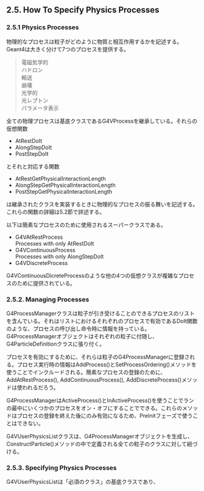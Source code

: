 ## 2.5. How To Specify Physics Processes
### 2.5.1 Physics Processes
物理的なプロセスは粒子がどのように物質と相互作用するかを記述する。Geant4は大きく分けて7つのプロセスを提供する。
 > 電磁気学的  
 > ハドロン  
 > 輸送  
 > 崩壊  
 > 光学的  
 > 光レプトン  
 > パラメータ表示  

 全ての物理プロセスは基底クラスであるG4VProcessを継承している。それらの仮想関数
 -   AtRestDoIt
 -   AlongStepDoIt
 -   PostStepDoIt

とそれと対応する関数
 -   AtRestGetPhysicalInteractionLength
 -   AlongStepGetPhysicalInteractionLength
 -   PostStepGetPhysicalInteractionLength

は継承されたクラスを実装するときに物理的なプロセスの振る舞いを記述する。これらの関数の詳細は5.2節で詳述する。

以下は簡素なプロセスのために使用されるスーパークラスである。
 -   G4VAtRestProcess  
  Processes with only AtRestDoIt  
 -   G4VContinuousProcess  
  Processes with only AlongStepDoIt  
 -   G4VDiscreteProcess  

G4VContinuousDicreteProcessのような他の4つの仮想クラスが複雑なプロセスのために提供されている。

### 2.5.2. Managing Processes
G4ProcessManagerクラスは粒子が引き受けることのできるプロセスのリストを含んでいる。それはリストにおけるそれぞれのプロセスで有効であるDoIt関数のような、プロセスの呼び出し命令時に情報を持っている。G4ProcessManagerオブジェクトはそれぞれの粒子に付随し、G4ParticleDefinitionクラスに張り付く。

プロセスを有効にするために、それらは粒子のG4ProcessManagerに登録される。プロセス実行時の情報はAddProcess()とSetProcessOrdering()メソッドを使うことでインクルードされる。簡素なプロセスの登録のために、AddAtRestProcess(), AddContinuousProcess(), AddDiscreteProcess()メソッドは使われるだろう。

G4ProcessManagerはActiveProcess()とInActiveProcess()を使うことでランの最中にいくつかのプロセスをオン・オフにすることでできる。これらのメソッドはプロセスの登録を終えた後にのみ有効になるため、PreInitフェーズで使うことはできない。

G4VUserPhysicsListクラスは、G4ProcessManagerオブジェクトを生成し、ConstructParticle()メソッドの中で定義される全ての粒子のクラスに対して紐づける。

### 2.5.3. Specifying Physics Processes
G4VUserPhysicsListは「必須のクラス」の基底クラスであり、
